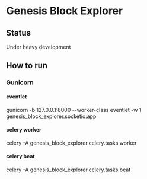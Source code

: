 Genesis Block Explorer
======================

## Status
Under heavy development

## How to run

### Gunicorn

#### eventlet

gunicorn -b 127.0.0.1:8000 --worker-class eventlet -w 1 genesis_block_explorer.socketio:app

#### celery worker

celery -A genesis_block_explorer.celery.tasks worker

#### celery beat

celery -A genesis_block_explorer.celery.tasks beat
